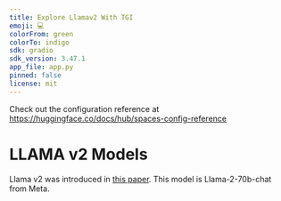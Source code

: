 ```yaml
---
title: Explore Llamav2 With TGI
emoji: 💻
colorFrom: green
colorTo: indigo
sdk: gradio
sdk_version: 3.47.1
app_file: app.py
pinned: false
license: mit
---
```


Check out the configuration reference at https://huggingface.co/docs/hub/spaces-config-reference

# LLAMA v2 Models

Llama v2 was introduced in [this paper](https://arxiv.org/abs/2307.09288). This model is Llama-2-70b-chat from Meta.

